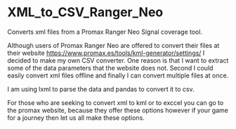 # XML_to_CSV_Ranger_Neo
Converts xml files from a Promax Ranger Neo Signal coverage tool.

Although users of Promax Ranger Neo are offered to convert their files at their website https://www.promax.es/tools/kml-generator/settings/ I decided to make my own CSV converter.
One reason is that I want to extract some of the data parameters that the website does not. Second I could easily convert xml files offline and finally I can convert multiple
files at once.

I am using lxml to parse the data and pandas to convert it to csv.

For those who are seeking to convert xml to kml or to exccel you can go to the promax website, because they offer these options however if your game
for a journey then let us all make these options.

